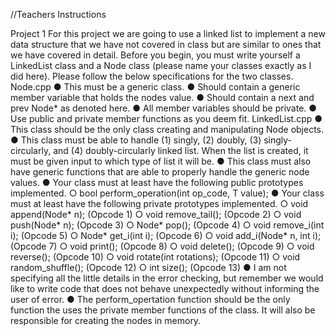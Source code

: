 //Teachers Instructions

Project 1
  For this project we are going to use a linked list to implement a new data structure that
  we have not covered in class but are similar to ones that we have covered in detail.
  Before you begin, you must write yourself a LinkedList class and a Node class (please
  name your classes exactly as I did here). Please follow the below specifications for the
  two classes.
Node.cpp
  ● This must be a generic class.
  ● Should contain a generic member variable that holds the nodes value.
  ● Should contain a next and prev Node* as denoted here.
  ● All member variables should be private.
  ● Use public and private member functions as you deem fit.
LinkedList.cpp
  ● This class should be the only class creating and manipulating Node objects.
  ● This class must be able to handle (1) singly, (2) doubly, (3) singly-circularly, and (4)
    doubly-circularly linked list. When the list is created, it must be given input to
    which type of list it will be.
● This class must also have generic functions that are able to properly handle the
  generic node values.
● Your class must at least have the following public prototypes implemented.
  ○ bool perform_operation(int op_code, T value);
● Your class must at least have the following private prototypes implemented.
  ○ void append(Node* n); (Opcode 1)
  ○ void remove_tail(); (Opcode 2)
  ○ void push(Node* n); (Opcode 3)
  ○ Node* pop(); (Opcode 4)
  ○ void remove_i(int i); (Opcode 5)
  ○ Node* get_i(int i); (Opcode 6)
  ○ void add_i(Node* n, int i); (Opcode 7)
  ○ void print(); (Opcode 8)
  ○ void delete(); (Opcode 9)
  ○ void reverse(); (Opcode 10)
  ○ void rotate(int rotations); (Opcode 11)
  ○ void random_shuffle(); (Opcode 12)
  ○ int size(); (Opcode 13)
● I am not specifying all the little details in the error checking, but remember we
would like to write code that does not behave unexpectedly without informing the
user of error.
● The perform_opertation function should be the only function the uses the private
member functions of the class. It will also be responsible for creating the nodes in
memory.
